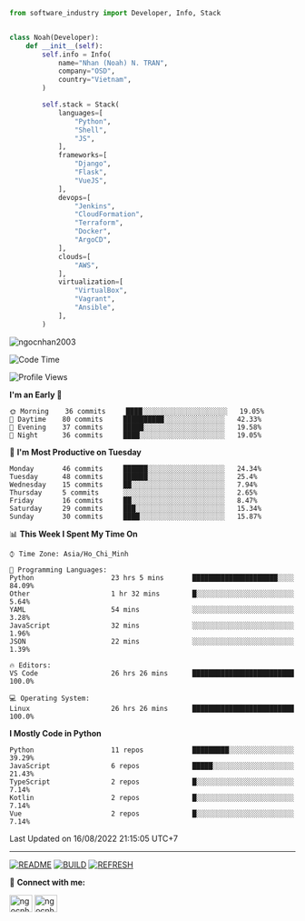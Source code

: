 ```python
from software_industry import Developer, Info, Stack


class Noah(Developer):
    def __init__(self):
        self.info = Info(
            name="Nhan (Noah) N. TRAN",
            company="OSD",
            country="Vietnam",
        )

        self.stack = Stack(
            languages=[
                "Python",
                "Shell",
                "JS",
            ],
            frameworks=[
                "Django",
                "Flask",
                "VueJS",
            ],
            devops=[
                "Jenkins",
                "CloudFormation",
                "Terraform",
                "Docker",
                "ArgoCD",
            ],
            clouds=[
                "AWS",
            ],
            virtualization=[
                "VirtualBox",
                "Vagrant",
                "Ansible",
            ],
        )
```
<img src="https://komarev.com/ghpvc/?username=ngocnhan2003&label=Profile%20views&color=0e75b6&style=flat" alt="ngocnhan2003" /> 

<!--START_SECTION:waka-->
![Code Time](http://img.shields.io/badge/Code%20Time-459%20hrs%2027%20mins-blue)

![Profile Views](http://img.shields.io/badge/Profile%20Views-299-blue)

**I'm an Early 🐤** 

```text
🌞 Morning    36 commits     ████░░░░░░░░░░░░░░░░░░░░░   19.05% 
🌆 Daytime    80 commits     ██████████░░░░░░░░░░░░░░░   42.33% 
🌃 Evening    37 commits     █████░░░░░░░░░░░░░░░░░░░░   19.58% 
🌙 Night      36 commits     ████░░░░░░░░░░░░░░░░░░░░░   19.05%

```
📅 **I'm Most Productive on Tuesday** 

```text
Monday       46 commits     ██████░░░░░░░░░░░░░░░░░░░   24.34% 
Tuesday      48 commits     ██████░░░░░░░░░░░░░░░░░░░   25.4% 
Wednesday    15 commits     ██░░░░░░░░░░░░░░░░░░░░░░░   7.94% 
Thursday     5 commits      ░░░░░░░░░░░░░░░░░░░░░░░░░   2.65% 
Friday       16 commits     ██░░░░░░░░░░░░░░░░░░░░░░░   8.47% 
Saturday     29 commits     ███░░░░░░░░░░░░░░░░░░░░░░   15.34% 
Sunday       30 commits     ████░░░░░░░░░░░░░░░░░░░░░   15.87%

```


📊 **This Week I Spent My Time On** 

```text
⌚︎ Time Zone: Asia/Ho_Chi_Minh

💬 Programming Languages: 
Python                   23 hrs 5 mins       █████████████████████░░░░   84.09% 
Other                    1 hr 32 mins        █░░░░░░░░░░░░░░░░░░░░░░░░   5.64% 
YAML                     54 mins             ░░░░░░░░░░░░░░░░░░░░░░░░░   3.28% 
JavaScript               32 mins             ░░░░░░░░░░░░░░░░░░░░░░░░░   1.96% 
JSON                     22 mins             ░░░░░░░░░░░░░░░░░░░░░░░░░   1.39%

🔥 Editors: 
VS Code                  26 hrs 26 mins      █████████████████████████   100.0%

💻 Operating System: 
Linux                    26 hrs 26 mins      █████████████████████████   100.0%

```

**I Mostly Code in Python** 

```text
Python                   11 repos            █████████░░░░░░░░░░░░░░░░   39.29% 
JavaScript               6 repos             █████░░░░░░░░░░░░░░░░░░░░   21.43% 
TypeScript               2 repos             █░░░░░░░░░░░░░░░░░░░░░░░░   7.14% 
Kotlin                   2 repos             █░░░░░░░░░░░░░░░░░░░░░░░░   7.14% 
Vue                      2 repos             █░░░░░░░░░░░░░░░░░░░░░░░░   7.14%

```



 Last Updated on 16/08/2022 21:15:05 UTC+7
<!--END_SECTION:waka-->

<hr>

[![README](https://github.com/ngocnhan2003/ngocnhan2003/actions/workflows/000_readme.yml/badge.svg)](https://github.com/ngocnhan2003/ngocnhan2003/actions/workflows/000_readme.yml)
[![BUILD](https://github.com/ngocnhan2003/ngocnhan2003/actions/workflows/001_build.yml/badge.svg)](https://github.com/ngocnhan2003/ngocnhan2003/actions/workflows/001_build.yml)
[![REFRESH](https://github.com/ngocnhan2003/ngocnhan2003/actions/workflows/002_refresh.yml/badge.svg)](https://github.com/ngocnhan2003/ngocnhan2003/actions/workflows/002_refresh.yml)

🔗 **Connect with me:**

<a href="https://linkedin.com/in/ngocnhan2003" target="blank"><img align="center" src="https://raw.githubusercontent.com/rahuldkjain/github-profile-readme-generator/master/src/images/icons/Social/linked-in-alt.svg" alt="ngocnhan2003" height="30" width="40" /></a>
<a href="https://instagram.com/ngocnhan2003" target="blank"><img align="center" src="https://raw.githubusercontent.com/rahuldkjain/github-profile-readme-generator/master/src/images/icons/Social/instagram.svg" alt="ngocnhan2003" height="30" width="40" /></a>
